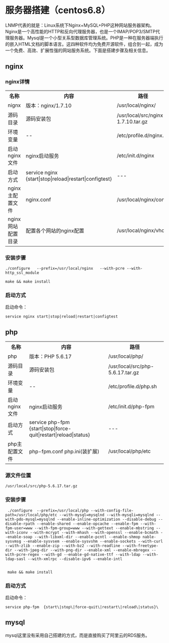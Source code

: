 # 服务器搭建（centos6.8）

LNMP代表的就是：Linux系统下Nginx+MySQL+PHP这种网站服务器架构。Nginx是一个高性能的HTTP和反向代理服务器，也是一个IMAP/POP3/SMTP代理服务器。Mysql是一个小型关系型数据库管理系统。PHP是一种在服务器端执行的嵌入HTML文档的脚本语言。这四种软件均为免费开源软件，组合到一起，成为一个免费、高效、扩展性强的网站服务系统。下面是搭建步骤及相关信息。

## nginx

### nginx详情

<table>
  <tr>
    <th>名称</th>
    <th>内容</th>
    <th>路径</th>
  </tr>
  <tr>
    <td>nignx</td>
    <td>版本：nginx/1.7.10</td>
    <td>/usr/local/nginx/</td>
  </tr>
  <tr>
    <td>源码目录</td>
    <td>源码安装包</td>
    <td>/usr/local/src/nginx-1.7.10.tar.gz</td>
  </tr>
  <tr>
    <td>环境变量</td>
    <td>--</td>
    <td>/etc/profile.d/nginx.sh</td>
  </tr>
  <tr>
    <td>启动nginx文件</td>
    <td>nginx启动服务</td>
    <td>/etc/init.d/nginx</td>
  </tr>
  <tr>
    <td>启动方式</td>
    <td>service nginx {start|stop|reload|restart|configtest}</td>
    <td>---</td>
  </tr>
  <tr>
    <td>nginx主配置文件</td>
    <td>nginx.conf</td>
    <td>/usr/local/nginx/conf</td>
  </tr>
  <tr>
    <td>nginx网站配置目录</td>
    <td>配置各个网站的nginx配置</td>
    <td>/usr/local/nginx/vhost</td>
  </tr>
</table>

### 安装步骤

```shell
./configure   --prefix=/usr/local/nginx   --with-pcre --with-http_ssl_module

make && make install
```

### 启动方式

启动命令：

`service nginx start|stop|reload|restart|configtest`

## php

<table>
  <tr>
    <th>名称</th>
    <th>内容</th>
    <th>路径</th>
  </tr>
  <tr>
    <td>php</td>
    <td>版本：PHP 5.6.17</td>
    <td>/usr/local/php/</td>
  </tr>
  <tr>
    <td>源码目录</td>
    <td>源码安装包</td>
    <td>/usr/local/src/php-5.6.17.tar.gz</td>
  </tr>
  <tr>
    <td>环境变量</td>
    <td>--</td>
    <td>/etc/profile.d/php.sh</td>
  </tr>
  <tr>
    <td>启动nginx文件</td>
    <td>nginx启动服务</td>
    <td>/etc/init.d/php-fpm</td>
  </tr>
  <tr>
    <td>启动方式</td>
    <td>service php-fpm {start|stop|force-quit|restart|reload|status}</td>
    <td>---</td>
  </tr>
  <tr>
    <td>php主配置文件</td>
    <td>php-fpm.conf php.ini(装扩展)</td>
    <td>/usr/local/php/etc</td>
  </tr>
</table>



### 源文件位置

`/usr/local/src/php-5.6.17.tar.gz`

### 安装步骤

```shell
 ./configure  --prefix=/usr/local/php --with-config-file-path=/usr/local/php/etc --with-mysql=mysqlnd --with-mysqli=mysqlnd --with-pdo-mysql=mysqlnd --enable-inline-optimization --disable-debug --disable-rpath --enable-shared --enable-opcache --enable-fpm --with-fpm-user=www --with-fpm-group=www --with-gettext --enable-mbstring --with-iconv --with-mcrypt --with-mhash --with-openssl --enable-bcmath --enable-soap --with-libxml-dir --enable-pcntl --enable-shmop nable-sysvmsg --enable-sysvsem --enable-sysvshm --enable-sockets --with-curl --with-zlib --enable-zip --with-bz2 --with-readline --with-freetype-dir --with-jpeg-dir --with-png-dir --enable-xml --enable-mbregex --with-pcre-regex --with-gd --enable-gd-native-ttf --with-ldap --with-ldap-sasl --with-xmlrpc --disable-ipv6 --enable-intl


 make && make install
```

### 启动方式

启动命令：



`service php-fpm  {start\|stop\|force-quit\|restart\|reload\|status}\`

## mysql



mysql这里没有采用自己搭建的方式，而是直接购买了阿里云的RDS服务。

